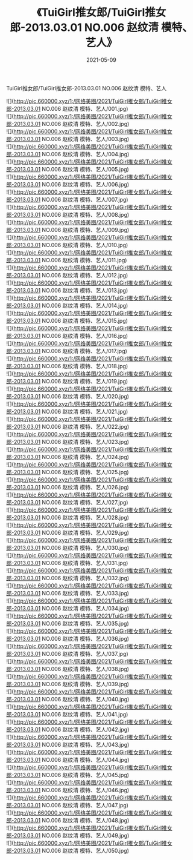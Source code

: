 ﻿---
layout: post
title:  《TuiGirl推女郎/TuiGirl推女郎-2013.03.01 NO.006 赵纹清 模特、艺人》
date:   2021-05-09
img: http://pic.660000.xyz/1:/网络美图/2021/TuiGirl推女郎/TuiGirl推女郎-2013.03.01 NO.006 赵纹清 模特、艺人/000.jpg
categories: [美女, 清纯, 唯美]
---

TuiGirl推女郎/TuiGirl推女郎-2013.03.01 NO.006 赵纹清 模特、艺人

 ![](http://pic.660000.xyz/1:/网络美图/2021/TuiGirl推女郎/TuiGirl推女郎-2013.03.01 NO.006 赵纹清 模特、艺人/001.jpg) <br>![](http://pic.660000.xyz/1:/网络美图/2021/TuiGirl推女郎/TuiGirl推女郎-2013.03.01 NO.006 赵纹清 模特、艺人/002.jpg) <br>![](http://pic.660000.xyz/1:/网络美图/2021/TuiGirl推女郎/TuiGirl推女郎-2013.03.01 NO.006 赵纹清 模特、艺人/003.jpg) <br>![](http://pic.660000.xyz/1:/网络美图/2021/TuiGirl推女郎/TuiGirl推女郎-2013.03.01 NO.006 赵纹清 模特、艺人/004.jpg) <br>![](http://pic.660000.xyz/1:/网络美图/2021/TuiGirl推女郎/TuiGirl推女郎-2013.03.01 NO.006 赵纹清 模特、艺人/005.jpg) <br>![](http://pic.660000.xyz/1:/网络美图/2021/TuiGirl推女郎/TuiGirl推女郎-2013.03.01 NO.006 赵纹清 模特、艺人/006.jpg) <br>![](http://pic.660000.xyz/1:/网络美图/2021/TuiGirl推女郎/TuiGirl推女郎-2013.03.01 NO.006 赵纹清 模特、艺人/007.jpg) <br>![](http://pic.660000.xyz/1:/网络美图/2021/TuiGirl推女郎/TuiGirl推女郎-2013.03.01 NO.006 赵纹清 模特、艺人/008.jpg) <br>![](http://pic.660000.xyz/1:/网络美图/2021/TuiGirl推女郎/TuiGirl推女郎-2013.03.01 NO.006 赵纹清 模特、艺人/009.jpg) <br>![](http://pic.660000.xyz/1:/网络美图/2021/TuiGirl推女郎/TuiGirl推女郎-2013.03.01 NO.006 赵纹清 模特、艺人/010.jpg) <br>![](http://pic.660000.xyz/1:/网络美图/2021/TuiGirl推女郎/TuiGirl推女郎-2013.03.01 NO.006 赵纹清 模特、艺人/011.jpg) <br>![](http://pic.660000.xyz/1:/网络美图/2021/TuiGirl推女郎/TuiGirl推女郎-2013.03.01 NO.006 赵纹清 模特、艺人/012.jpg) <br>![](http://pic.660000.xyz/1:/网络美图/2021/TuiGirl推女郎/TuiGirl推女郎-2013.03.01 NO.006 赵纹清 模特、艺人/013.jpg) <br>![](http://pic.660000.xyz/1:/网络美图/2021/TuiGirl推女郎/TuiGirl推女郎-2013.03.01 NO.006 赵纹清 模特、艺人/014.jpg) <br>![](http://pic.660000.xyz/1:/网络美图/2021/TuiGirl推女郎/TuiGirl推女郎-2013.03.01 NO.006 赵纹清 模特、艺人/015.jpg) <br>![](http://pic.660000.xyz/1:/网络美图/2021/TuiGirl推女郎/TuiGirl推女郎-2013.03.01 NO.006 赵纹清 模特、艺人/016.jpg) <br>![](http://pic.660000.xyz/1:/网络美图/2021/TuiGirl推女郎/TuiGirl推女郎-2013.03.01 NO.006 赵纹清 模特、艺人/017.jpg) <br>![](http://pic.660000.xyz/1:/网络美图/2021/TuiGirl推女郎/TuiGirl推女郎-2013.03.01 NO.006 赵纹清 模特、艺人/018.jpg) <br>![](http://pic.660000.xyz/1:/网络美图/2021/TuiGirl推女郎/TuiGirl推女郎-2013.03.01 NO.006 赵纹清 模特、艺人/019.jpg) <br>![](http://pic.660000.xyz/1:/网络美图/2021/TuiGirl推女郎/TuiGirl推女郎-2013.03.01 NO.006 赵纹清 模特、艺人/020.jpg) <br>![](http://pic.660000.xyz/1:/网络美图/2021/TuiGirl推女郎/TuiGirl推女郎-2013.03.01 NO.006 赵纹清 模特、艺人/021.jpg) <br>![](http://pic.660000.xyz/1:/网络美图/2021/TuiGirl推女郎/TuiGirl推女郎-2013.03.01 NO.006 赵纹清 模特、艺人/022.jpg) <br>![](http://pic.660000.xyz/1:/网络美图/2021/TuiGirl推女郎/TuiGirl推女郎-2013.03.01 NO.006 赵纹清 模特、艺人/023.jpg) <br>![](http://pic.660000.xyz/1:/网络美图/2021/TuiGirl推女郎/TuiGirl推女郎-2013.03.01 NO.006 赵纹清 模特、艺人/024.jpg) <br>![](http://pic.660000.xyz/1:/网络美图/2021/TuiGirl推女郎/TuiGirl推女郎-2013.03.01 NO.006 赵纹清 模特、艺人/025.jpg) <br>![](http://pic.660000.xyz/1:/网络美图/2021/TuiGirl推女郎/TuiGirl推女郎-2013.03.01 NO.006 赵纹清 模特、艺人/026.jpg) <br>![](http://pic.660000.xyz/1:/网络美图/2021/TuiGirl推女郎/TuiGirl推女郎-2013.03.01 NO.006 赵纹清 模特、艺人/027.jpg) <br>![](http://pic.660000.xyz/1:/网络美图/2021/TuiGirl推女郎/TuiGirl推女郎-2013.03.01 NO.006 赵纹清 模特、艺人/028.jpg) <br>![](http://pic.660000.xyz/1:/网络美图/2021/TuiGirl推女郎/TuiGirl推女郎-2013.03.01 NO.006 赵纹清 模特、艺人/029.jpg) <br>![](http://pic.660000.xyz/1:/网络美图/2021/TuiGirl推女郎/TuiGirl推女郎-2013.03.01 NO.006 赵纹清 模特、艺人/030.jpg) <br>![](http://pic.660000.xyz/1:/网络美图/2021/TuiGirl推女郎/TuiGirl推女郎-2013.03.01 NO.006 赵纹清 模特、艺人/031.jpg) <br>![](http://pic.660000.xyz/1:/网络美图/2021/TuiGirl推女郎/TuiGirl推女郎-2013.03.01 NO.006 赵纹清 模特、艺人/032.jpg) <br>![](http://pic.660000.xyz/1:/网络美图/2021/TuiGirl推女郎/TuiGirl推女郎-2013.03.01 NO.006 赵纹清 模特、艺人/033.jpg) <br>![](http://pic.660000.xyz/1:/网络美图/2021/TuiGirl推女郎/TuiGirl推女郎-2013.03.01 NO.006 赵纹清 模特、艺人/034.jpg) <br>![](http://pic.660000.xyz/1:/网络美图/2021/TuiGirl推女郎/TuiGirl推女郎-2013.03.01 NO.006 赵纹清 模特、艺人/035.jpg) <br>![](http://pic.660000.xyz/1:/网络美图/2021/TuiGirl推女郎/TuiGirl推女郎-2013.03.01 NO.006 赵纹清 模特、艺人/036.jpg) <br>![](http://pic.660000.xyz/1:/网络美图/2021/TuiGirl推女郎/TuiGirl推女郎-2013.03.01 NO.006 赵纹清 模特、艺人/037.jpg) <br>![](http://pic.660000.xyz/1:/网络美图/2021/TuiGirl推女郎/TuiGirl推女郎-2013.03.01 NO.006 赵纹清 模特、艺人/038.jpg) <br>![](http://pic.660000.xyz/1:/网络美图/2021/TuiGirl推女郎/TuiGirl推女郎-2013.03.01 NO.006 赵纹清 模特、艺人/039.jpg) <br>![](http://pic.660000.xyz/1:/网络美图/2021/TuiGirl推女郎/TuiGirl推女郎-2013.03.01 NO.006 赵纹清 模特、艺人/040.jpg) <br>![](http://pic.660000.xyz/1:/网络美图/2021/TuiGirl推女郎/TuiGirl推女郎-2013.03.01 NO.006 赵纹清 模特、艺人/041.jpg) <br>![](http://pic.660000.xyz/1:/网络美图/2021/TuiGirl推女郎/TuiGirl推女郎-2013.03.01 NO.006 赵纹清 模特、艺人/042.jpg) <br>![](http://pic.660000.xyz/1:/网络美图/2021/TuiGirl推女郎/TuiGirl推女郎-2013.03.01 NO.006 赵纹清 模特、艺人/043.jpg) <br>![](http://pic.660000.xyz/1:/网络美图/2021/TuiGirl推女郎/TuiGirl推女郎-2013.03.01 NO.006 赵纹清 模特、艺人/044.jpg) <br>![](http://pic.660000.xyz/1:/网络美图/2021/TuiGirl推女郎/TuiGirl推女郎-2013.03.01 NO.006 赵纹清 模特、艺人/045.jpg) <br>![](http://pic.660000.xyz/1:/网络美图/2021/TuiGirl推女郎/TuiGirl推女郎-2013.03.01 NO.006 赵纹清 模特、艺人/046.jpg) <br>![](http://pic.660000.xyz/1:/网络美图/2021/TuiGirl推女郎/TuiGirl推女郎-2013.03.01 NO.006 赵纹清 模特、艺人/047.jpg) <br>![](http://pic.660000.xyz/1:/网络美图/2021/TuiGirl推女郎/TuiGirl推女郎-2013.03.01 NO.006 赵纹清 模特、艺人/048.jpg) <br>![](http://pic.660000.xyz/1:/网络美图/2021/TuiGirl推女郎/TuiGirl推女郎-2013.03.01 NO.006 赵纹清 模特、艺人/049.jpg) <br>![](http://pic.660000.xyz/1:/网络美图/2021/TuiGirl推女郎/TuiGirl推女郎-2013.03.01 NO.006 赵纹清 模特、艺人/050.jpg) <br>